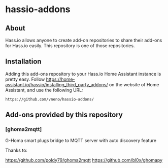 # hassio-addons

## About

Hass.io allows anyone to create add-on repositories to share their add-ons for
Hass.io easily. This repository is one of those repositories.


## Installation

Adding this add-ons repository to your Hass.io Home Assistant instance is
pretty easy. Follow https://home-assistant.io/hassio/installing_third_party_addons/ on the
website of Home Assistant, and use the following URL:

```
https://github.com/vneno/hassio-addons/
```

## Add-ons provided by this repository

### [ghoma2mqtt]
G-Homa smart plugs bridge to MQTT server with auto discovery feature


Thanks to:

https://github.com/poldy79/ghoma2mqtt
https://github.com/bl0x/ghomapy

